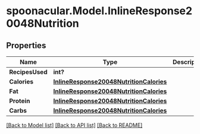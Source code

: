 # spoonacular.Model.InlineResponse20048Nutrition
## Properties

Name | Type | Description | Notes
------------ | ------------- | ------------- | -------------
**RecipesUsed** | **int?** |  | 
**Calories** | [**InlineResponse20048NutritionCalories**](InlineResponse20048NutritionCalories.md) |  | 
**Fat** | [**InlineResponse20048NutritionCalories**](InlineResponse20048NutritionCalories.md) |  | 
**Protein** | [**InlineResponse20048NutritionCalories**](InlineResponse20048NutritionCalories.md) |  | 
**Carbs** | [**InlineResponse20048NutritionCalories**](InlineResponse20048NutritionCalories.md) |  | 

[[Back to Model list]](../README.md#documentation-for-models) [[Back to API list]](../README.md#documentation-for-api-endpoints) [[Back to README]](../README.md)

